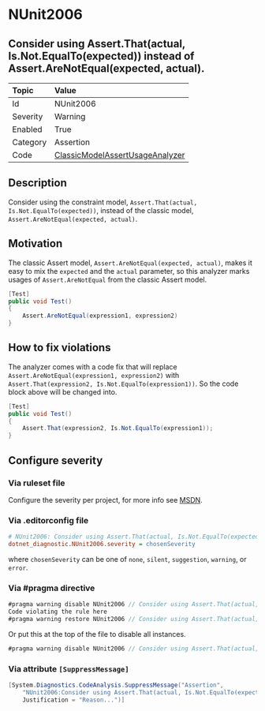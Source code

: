 # NUnit2006

## Consider using Assert.That(actual, Is.Not.EqualTo(expected)) instead of Assert.AreNotEqual(expected, actual).

| Topic    | Value
| :--      | :--
| Id       | NUnit2006
| Severity | Warning
| Enabled  | True
| Category | Assertion
| Code     | [ClassicModelAssertUsageAnalyzer](https://github.com/nunit/nunit.analyzers/blob/master/src/nunit.analyzers/ClassicModelAssertUsage/ClassicModelAssertUsageAnalyzer.cs)

## Description

Consider using the constraint model, `Assert.That(actual, Is.Not.EqualTo(expected))`, instead of the classic model, `Assert.AreNotEqual(expected, actual)`.

## Motivation

The classic Assert model, `Assert.AreNotEqual(expected, actual)`, makes it easy to mix the `expected` and the `actual` parameter,
so this analyzer marks usages of `Assert.AreNotEqual` from the classic Assert model.

```csharp
[Test]
public void Test()
{
    Assert.AreNotEqual(expression1, expression2)
}
```

## How to fix violations

The analyzer comes with a code fix that will replace `Assert.AreNotEqual(expression1, expression2)`
with `Assert.That(expression2, Is.Not.EqualTo(expression1))`. So the code block above will be changed into.

```csharp
[Test]
public void Test()
{
    Assert.That(expression2, Is.Not.EqualTo(expression1));
}
```

<!-- start generated config severity -->
## Configure severity

### Via ruleset file

Configure the severity per project, for more info see [MSDN](https://msdn.microsoft.com/en-us/library/dd264949.aspx).

### Via .editorconfig file

```ini
# NUnit2006: Consider using Assert.That(actual, Is.Not.EqualTo(expected)) instead of Assert.AreNotEqual(expected, actual).
dotnet_diagnostic.NUnit2006.severity = chosenSeverity
```

where `chosenSeverity` can be one of `none`, `silent`, `suggestion`, `warning`, or `error`.

### Via #pragma directive

```csharp
#pragma warning disable NUnit2006 // Consider using Assert.That(actual, Is.Not.EqualTo(expected)) instead of Assert.AreNotEqual(expected, actual).
Code violating the rule here
#pragma warning restore NUnit2006 // Consider using Assert.That(actual, Is.Not.EqualTo(expected)) instead of Assert.AreNotEqual(expected, actual).
```

Or put this at the top of the file to disable all instances.

```csharp
#pragma warning disable NUnit2006 // Consider using Assert.That(actual, Is.Not.EqualTo(expected)) instead of Assert.AreNotEqual(expected, actual).
```

### Via attribute `[SuppressMessage]`

```csharp
[System.Diagnostics.CodeAnalysis.SuppressMessage("Assertion",
    "NUnit2006:Consider using Assert.That(actual, Is.Not.EqualTo(expected)) instead of Assert.AreNotEqual(expected, actual).",
    Justification = "Reason...")]
```
<!-- end generated config severity -->
